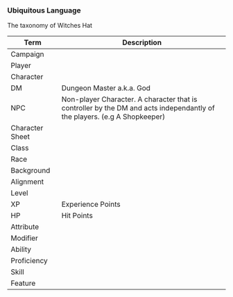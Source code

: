 ### Ubiquitous Language

The taxonomy of Witches Hat

Term  | Description
------------- | -------------
Campaign  | 
Player  | 
Character | 
DM | Dungeon Master a.k.a. God
NPC | Non-player Character. A character that is controller by the DM and acts independantly of the players. (e.g A Shopkeeper)
Character Sheet |
Class |
Race |
Background |
Alignment |
Level |
XP | Experience Points
HP | Hit Points
Attribute |
Modifier |
Ability |
Proficiency |
Skill |
Feature | 
